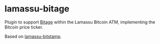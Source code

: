 lamassu-bitage
==============

Plugin to support [Bitage][bitage] within the Lamassu Bitcoin ATM,
implementing the Bitcoin price ticker.

Based on [lamassu-bitstamp][lb].

[bitage]: http://bitage.tw/ "Bitage Bitcoin Exchange homepage"
[lb]: https://github.com/lamassu/lamassu-bitstamp "Lamassu Bitstamp repository"
